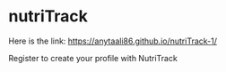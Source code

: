 # nutriTrack

Here is the link:
https://anytaali86.github.io/nutriTrack-1/

Register to create your profile with NutriTrack
